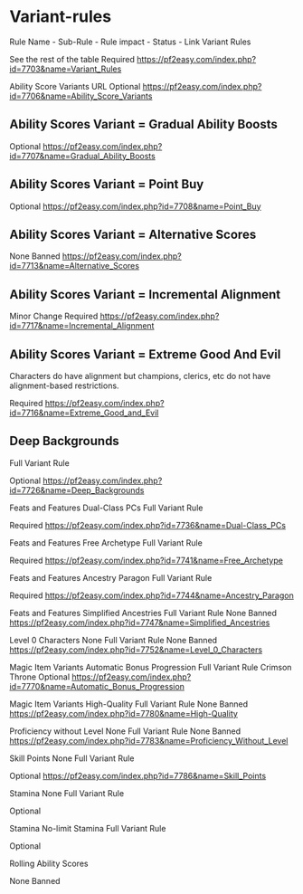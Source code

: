 # Variant-rules

Rule Name - Sub-Rule - Rule impact - Status - Link
Variant Rules

See the rest of the table
Required
https://pf2easy.com/index.php?id=7703&name=Variant_Rules

Ability Score
Variants URL
Optional
https://pf2easy.com/index.php?id=7706&name=Ability_Score_Variants

## Ability Scores Variant = Gradual Ability Boosts
Optional
https://pf2easy.com/index.php?id=7707&name=Gradual_Ability_Boosts

## Ability Scores Variant = Point Buy
Optional
https://pf2easy.com/index.php?id=7708&name=Point_Buy

## Ability Scores Variant = Alternative Scores
None
Banned
https://pf2easy.com/index.php?id=7713&name=Alternative_Scores

## Ability Scores Variant = Incremental Alignment
Minor Change
Required
https://pf2easy.com/index.php?id=7717&name=Incremental_Alignment

## Ability Scores Variant = Extreme Good And Evil

Characters do have alignment but champions, clerics, etc do not have alignment-based restrictions.

Required
https://pf2easy.com/index.php?id=7716&name=Extreme_Good_and_Evil

## Deep Backgrounds

Full Variant Rule

Optional
https://pf2easy.com/index.php?id=7726&name=Deep_Backgrounds

Feats and Features
Dual-Class PCs
Full Variant Rule

Required
https://pf2easy.com/index.php?id=7736&name=Dual-Class_PCs

Feats and Features
Free Archetype
Full Variant Rule

Required
https://pf2easy.com/index.php?id=7741&name=Free_Archetype

Feats and Features
Ancestry Paragon
Full Variant Rule

Required
https://pf2easy.com/index.php?id=7744&name=Ancestry_Paragon

Feats and Features
Simplified Ancestries
Full Variant Rule
None
Banned
https://pf2easy.com/index.php?id=7747&name=Simplified_Ancestries

Level 0 Characters
None
Full Variant Rule
None
Banned
https://pf2easy.com/index.php?id=7752&name=Level_0_Characters

Magic Item Variants
Automatic Bonus Progression
Full Variant Rule
Crimson Throne
Optional
https://pf2easy.com/index.php?id=7770&name=Automatic_Bonus_Progression

Magic Item Variants
High-Quality
Full Variant Rule
None
Banned
https://pf2easy.com/index.php?id=7780&name=High-Quality

Proficiency without Level
None
Full Variant Rule
None
Banned
https://pf2easy.com/index.php?id=7783&name=Proficiency_Without_Level

Skill Points
None
Full Variant Rule

Optional
https://pf2easy.com/index.php?id=7786&name=Skill_Points

Stamina
None
Full Variant Rule

Optional


Stamina
No-limit Stamina
Full Variant Rule

Optional


Rolling Ability Scores


None
Banned

